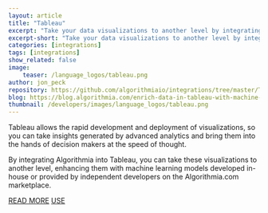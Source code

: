 ```yaml
---
layout: article
title: "Tableau"
excerpt: "Take your data visualizations to another level by integrating Algorithmia into Tableau"
excerpt-short: "Take your data visualizations to another level by integrating Algorithmia into Tableau"
categories: [integrations]
tags: [integrations]
show_related: false
image:
    teaser: /language_logos/tableau.png
author: jon_peck
repository: https://github.com/algorithmiaio/integrations/tree/master/Tableau
blog: https://blog.algorithmia.com/enrich-data-in-tableau-with-machine-learning-using-algorithmia
thumbnail: /developers/images/language_logos/tableau.png
---
```


Tableau allows the rapid development and deployment of visualizations, so you can take insights generated by advanced analytics and bring them into the hands of decision makers at the speed of thought.

By integrating Algorithmia into Tableau, you can take these visualizations to another level, enhancing them with machine learning models developed in-house or provided by independent developers on the Algorithmia.com marketplace.

<a href="https://blog.algorithmia.com/enrich-data-in-tableau-with-machine-learning-using-algorithmia/" class="btn btn-default btn-primary"><i class="fa fa-book" aria-hidden="true"></i> READ MORE</a>
<a href="https://github.com/algorithmiaio/integrations/tree/master/Tableau" class="btn btn-default btn-primary"><i class="fa fa-code-fork" aria-hidden="true"></i> USE</a>

